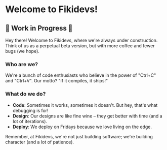
# Welcome to Fikidevs!

## 🚧 Work in Progress 🚧

Hey there! Welcome to Fikidevs, where we're always under construction. Think of us as a perpetual beta version, but with more coffee and fewer bugs (we hope).

### Who are we?

We're a bunch of code enthusiasts who believe in the power of "Ctrl+C" and "Ctrl+V". Our motto? "If it compiles, it ships!"

### What do we do?

- **Code**: Sometimes it works, sometimes it doesn't. But hey, that's what debugging is for!
- **Design**: Our designs are like fine wine – they get better with time (and a lot of iterations).
- **Deploy**: We deploy on Fridays because we love living on the edge.

Remember, at Fikidevs, we're not just building software; we're building character (and a lot of patience).

```
````
